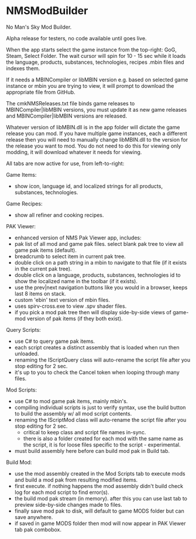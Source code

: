 # NMSModBuilder
No Man's Sky Mod Builder.

Alpha release for testers, no code available until goes live.

When the app starts select the game instance from the top-right: GoG, Steam, Select Folder.
The wait cursor will spin for 10 - 15 sec while it loads the language, products, substances, technologies, recipes .mbin files and indexes them.

If it needs a MBINCompiler or libMBIN version e.g. based on selected game instance or mbin you are trying to view, it will prompt to download the appropriate file from GitHub.

The cmkNMSReleases.txt file binds game releases to MBINCompiler|libMBIN versions, you must update it as new game releases and MBINCompiler|libMBIN versions are released.

Whatever version of libMBIN.dll is in the app folder will dictate the game release you can mod.  If you have multiple game instances, each a different release then you will need to manually change libMBIN.dll to the version for the release you want to mod.  You do not need to do this for viewing only modding, it will download whatever it needs for viewing.

All tabs are now active for use, from left-to-right:

Game Items:
- show icon, language id, and localized strings for all products, substances, technologies.

Game Recipes:
- show all refiner and cooking recipes.

PAK Viewer:
- enhanced version of NMS Pak Viewer app, includes:
- pak list of all mod and game pak files.  select blank pak tree to view all game pak items (default).
- breadcrumb to select item in current pak tree.
- double click on a path string in a mbin to navigate to that file (if it exists in the current pak tree).
- double click on a language, products, substances, technologies id to show the localized name in the toolbar (if it exists).
- use the prev|next navigation buttons like you would in a browser, keeps last 8 items on stack.
- custom 'ebin' text version of mbin files.
- uses spirv-cross.exe to view .spv shader files.
- if you pick a mod pak tree then will display side-by-side views of game-mod version of pak items (if they both exist).

Query Scripts:
- use C# to query game pak items.
- each script creates a distinct assembly that is loaded when run then unloaded.
- renaming the IScriptQuery class will auto-rename the script file after you stop editing for 2 sec.
- it's up to you to check the Cancel token when looping through many files.

Mod Scripts:
- use C# to mod game pak items, mainly mbin's.
- compiling individual scripts is just to verify syntax, use the build button to build the assembly w/ all mod script contents.
- renaming the IScriptMod class will auto-rename the script file after you stop editing for 2 sec.
  - critical to keep class and script file names in-sync.
  - there is also a folder created for each mod with the same name as the script, it is for loose files specific to the script - experimental.
- must build assembly here before can build mod pak in Build tab.

Build Mod:
- use the mod assembly created in the Mod Scripts tab to execute mods and build a mod pak from resulting modified items.
- first execute.  if nothing happens the mod assembly didn't build check log for each mod script to find error(s).
- the build mod pak stream (in memory).  after this you can use last tab to preview side-by-side changes made to files.
- finally save mod pak to disk, will default to game MODS folder but can save anywhere.
- if saved in game MODS folder then mod will now appear in PAK Viewer tab pak combobox.
